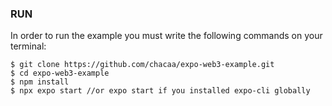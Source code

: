 ### RUN
In order to run the example you must write the following commands on your terminal:
```
$ git clone https://github.com/chacaa/expo-web3-example.git
$ cd expo-web3-example
$ npm install
$ npx expo start //or expo start if you installed expo-cli globally
```
